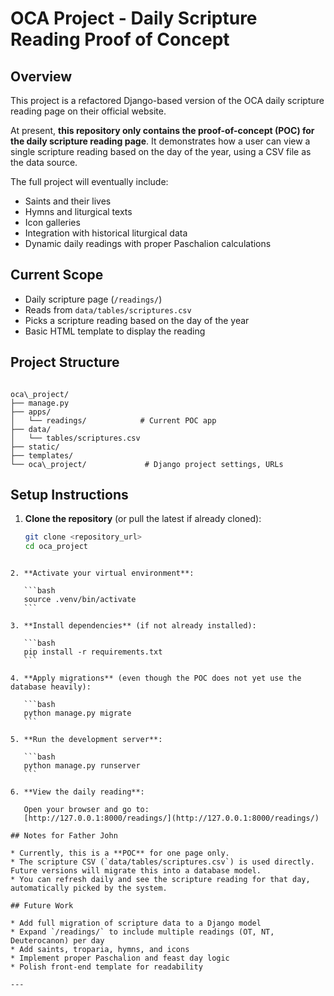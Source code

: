 # OCA Project - Daily Scripture Reading Proof of Concept

## Overview

This project is a refactored Django-based version of the OCA daily scripture reading page on their official website.

At present, **this repository only contains the proof-of-concept (POC) for the daily scripture reading page**. It demonstrates how a user can view a single scripture reading based on the day of the year, using a CSV file as the data source.

The full project will eventually include:

- Saints and their lives
- Hymns and liturgical texts
- Icon galleries
- Integration with historical liturgical data
- Dynamic daily readings with proper Paschalion calculations

## Current Scope

- Daily scripture page (`/readings/`)
- Reads from `data/tables/scriptures.csv`
- Picks a scripture reading based on the day of the year
- Basic HTML template to display the reading

## Project Structure

```

oca\_project/
├── manage.py
├── apps/
│   └── readings/            # Current POC app
├── data/
│   └── tables/scriptures.csv
├── static/
├── templates/
└── oca\_project/             # Django project settings, URLs

```

## Setup Instructions

1. **Clone the repository** (or pull the latest if already cloned):

   ```bash
   git clone <repository_url>
   cd oca_project
   ```

````

2. **Activate your virtual environment**:

   ```bash
   source .venv/bin/activate
   ```

3. **Install dependencies** (if not already installed):

   ```bash
   pip install -r requirements.txt
   ```

4. **Apply migrations** (even though the POC does not yet use the database heavily):

   ```bash
   python manage.py migrate
   ```

5. **Run the development server**:

   ```bash
   python manage.py runserver
   ```

6. **View the daily reading**:

   Open your browser and go to:
   [http://127.0.0.1:8000/readings/](http://127.0.0.1:8000/readings/)

## Notes for Father John

* Currently, this is a **POC** for one page only.
* The scripture CSV (`data/tables/scriptures.csv`) is used directly. Future versions will migrate this into a database model.
* You can refresh daily and see the scripture reading for that day, automatically picked by the system.

## Future Work

* Add full migration of scripture data to a Django model
* Expand `/readings/` to include multiple readings (OT, NT, Deuterocanon) per day
* Add saints, troparia, hymns, and icons
* Implement proper Paschalion and feast day logic
* Polish front-end template for readability

---
````
